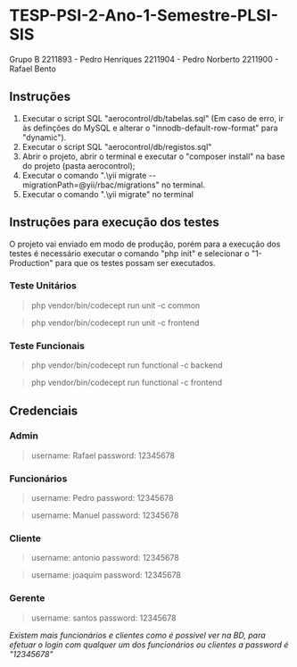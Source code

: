 # TESP-PSI-2-Ano-1-Semestre-PLSI-SIS

Grupo B
2211893 - Pedro Henriques
2211904 - Pedro Norberto
2211900 - Rafael Bento

## Instruções 
1. Executar o script SQL "aerocontrol/db/tabelas.sql" (Em caso de erro, ir às definções do MySQL e alterar o "innodb-default-row-format" para "dynamic").
2. Executar o script SQL "aerocontrol/db/registos.sql"
3. Abrir o projeto, abrir o terminal e executar o "composer install" na base do projeto (pasta aerocontrol);
4. Executar o comando ".\yii migrate --migrationPath=@yii/rbac/migrations" no terminal.
5. Executar o comando ".\yii migrate" no terminal

## Instruções para execução dos testes
O projeto vai enviado em modo de produção, porém para a execução dos testes é necessário executar o comando "php init" e selecionar o "1- Production" para que os testes possam ser executados.

### Teste Unitários
>php vendor/bin/codecept run unit -c common

>php vendor/bin/codecept run unit -c frontend

### Teste Funcionais
>php vendor/bin/codecept run functional -c backend

>php vendor/bin/codecept run functional -c frontend



## Credenciais

### Admin

>username: Rafael
password: 12345678

### Funcionários

> username: Pedro
password: 12345678

>username: Manuel
password: 12345678

### Cliente

>username: antonio
password: 12345678

>username: joaquim
password: 12345678

### Gerente

>username: santos
password: 12345678

*Existem mais funcionários e clientes como é possivel ver na BD, para efetuar o login com qualquer um dos funcionários ou clientes a password é "12345678"*